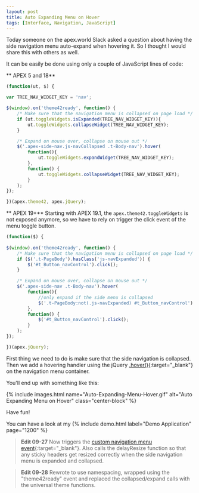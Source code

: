 ```yaml
---
layout: post
title: Auto Expanding Menu on Hover
tags: [Interface, Navigation, JavaScript]
---
```


Today someone on the apex.world Slack asked a question about having the side navigation menu auto-expand when hovering it. So I thought I would share this with others as well.

It can be easily be done using only a couple of JavaScript lines of code:

** APEX 5 and 18**
```javascript
(function(ut, $) {

var TREE_NAV_WIDGET_KEY = 'nav';

$(window).on('theme42ready', function() {
    /* Make sure that the navigation menu is collapsed on page load */
    if (ut.toggleWidgets.isExpanded(TREE_NAV_WIDGET_KEY)){
        ut.toggleWidgets.collapseWidget(TREE_NAV_WIDGET_KEY);
    }

    /* Expand on mouse over, collapse on mouse out */
    $('.apex-side-nav.js-navCollapsed .t-Body-nav').hover(
        function(){
            ut.toggleWidgets.expandWidget(TREE_NAV_WIDGET_KEY);
        },
        function() {
            ut.toggleWidgets.collapseWidget(TREE_NAV_WIDGET_KEY);
        }
    );
});

})(apex.theme42, apex.jQuery);
```


** APEX 19+**
Starting with APEX 19.1, the `apex.theme42.toggleWidgets` is not exposed anymore, so we have to rely on trigger the click event of the menu toggle button.
```javascript
(function($) {
    
$(window).on('theme42ready', function() {
    /* Make sure that the navigation menu is collapsed on page load */
    if ($('.t-PageBody').hasClass('js-navExpanded')) {
        $('#t_Button_navControl').click();
    }

    /* Expand on mouse over, collapse on mouse out */
    $('.apex-side-nav .t-Body-nav').hover(
        function(){
            //only expand if the side menu is collapsed
            $('.t-PageBody:not(.js-navExpanded) #t_Button_navControl').click();
        },
        function() {
            $('#t_Button_navControl').click();
        }
    );
});

})(apex.jQuery);
```

First thing we need to do is make sure that the side navigation is collapsed.
Then we add a hovering handler using the jQuery [.hover()](https://api.jquery.com/hover/){:target="_blank"} on the navigation menu container.

You'll end up with something like this:

{% include images.html name="Auto-Expanding-Menu-Hover.gif" alt="Auto Expanding Menu on Hover" class="center-block" %}

Have fun!

You can have a look at my {% include demo.html label="Demo Application" page="1200" %}

> **Edit 09-27**
> Now triggers the [custom navigation menu event](https://apex.oracle.com/pls/apex/f?p=42:6200){:target="_blank"}.
> Also calls the delayResize function so that any sticky headers get resized correctly when the side navigation menu is expanded and collapsed.

> **Edit 09-28**
> Rewrote to use namespacing, wrapped using the "theme42ready" event and replaced the collapsed/expand calls with the universal theme functions.